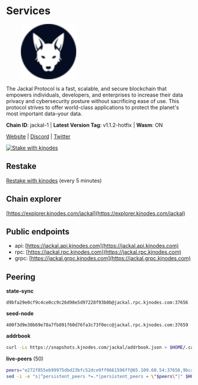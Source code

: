# Services

<figure><img src="https://raw.githubusercontent.com/kj89/cosmos-images/main/logos/jackal.png" width="150" alt=""><figcaption></figcaption></figure>

The Jackal Protocol is a fast, scalable, and secure blockchain that empowers  individuals, developers, and enterprises to increase their data privacy and  cybersecurity posture without sacrificing ease of use. This protocol strives  to offer world-class applications to protect the planet's most important data–your data.

**Chain ID**: jackal-1 | **Latest Version Tag**: v1.1.2-hotfix | **Wasm**: ON

[Website](https://jackalprotocol.com) | [Discord](https://discord.com/invite/5GKym3p6rj) | [Twitter](https://twitter.com/Jackal_Protocol)

[![Stake with kjnodes](https://i.ibb.co/cr44Q8j/button-stake-with-kjnodes.png)](https://restake.app/jackal/jklvaloper1tr3wm3mdkz0tda6t7vavqnn7fe2g4un0f67xmt)

## Restake

[Restake with kjnodes](https://restake.app/jackal/jklvaloper1tr3wm3mdkz0tda6t7vavqnn7fe2g4un0f67xmt) (every 5 minutes)
## Chain explorer
[https://explorer.kjnodes.com/jackal](https://explorer.kjnodes.com/jackal)

## Public endpoints

* api: [https://jackal.api.kjnodes.com](https://jackal.api.kjnodes.com)
* rpc: [https://jackal.rpc.kjnodes.com](https://jackal.rpc.kjnodes.com)
* grpc: [https://jackal.grpc.kjnodes.com](https://jackal.grpc.kjnodes.com)

## Peering

**state-sync**

```text
d9bfa29e0cf9c4ce0cc9c26d98e5d97228f93b0b@jackal.rpc.kjnodes.com:37656
```

**seed-node**

```text
400f3d9e30b69e78a7fb891f60d76fa3c73f0ecc@jackal.rpc.kjnodes.com:37659
```

**addrbook**
```bash
curl -Ls https://snapshots.kjnodes.com/jackal/addrbook.json > $HOME/.canine/config/addrbook.json
```

**live-peers** (50)
```bash
peers="e272f855eb99975dbd23bfc52dce9ff9661596ff@65.109.60.54:37656,9bcaee1ad957fa75f60a6dd9d8870e53220794a9@104.37.187.214:60756,e98ed884751f26b98bc32d4469efd53b3507129f@15.235.114.194:10756,0841db0ae5e5443905837e196d2e1ffd31f2e480@131.153.202.81:36656,d9bfa29e0cf9c4ce0cc9c26d98e5d97228f93b0b@65.109.88.38:37656,ff94a29e02de8369faf37c76d3c97684bbd51bd6@185.16.38.165:17556,289c3e984194ac2ccaa74e201147010648e90970@195.3.223.108:26656,dd7e72f0a71476e51c0a601a40d6fc02a1ae1a95@65.108.6.45:60856,fc905fe58d36875a833202ce53759d0ae6c11435@141.95.65.26:48656,159834da1073b793a9f6730841d827802051ed75@198.244.178.213:26656,24d557203af1734d8a9e94d1819f0920ee66845c@185.252.235.83:27656,7751d16cfa48da0a5bea6f40e9bcc386b4c76c50@51.89.7.184:26638,83d66a37202785b09aee4e3ae1b50d2ddfbf860c@162.19.89.8:10856,dbec14a10d43c25d77ee9987a985652fa4e6344a@131.153.59.6:26656,11c23c5341d0ac69f9ebb3be9afa7fe0e134ece0@94.79.54.137:28656,e5a142be860ee9b2f5c71d813e39fceb12cbd218@78.46.78.83:26686,ee2ef67b49cbc7b4af7ff0b7321870a5d9ae69a5@65.108.138.80:17556,c2842c76779913e05fa4256e3caab852e1782951@202.61.194.254:60756,399068f8371dce4ae5d7cd7da2c965e765e68f4b@65.108.238.102:17556,68b81df146d915f599775a18953bbefbd49d024a@193.70.33.64:17556,588e509e3a8c1dc4ba938779bf569cd9f6f0f4be@212.23.222.109:26256,ebc272824924ea1a27ea3183dd0b9ba713494f83@95.214.55.198:26906,173c43436e2287f3660c344a5fd2386da4a61968@65.109.92.241:11126,7574e0ab179fc6cc47ac89284f4641790218540e@18.163.165.245:26626,0faa7f1099de2e02deebe09fcb52863056333265@144.202.72.17:26616,68eb09cb9c5a2b136e8c693a48bcb26d9108062f@157.90.2.254:26656,3fa80c68cb90ad1064b31b1025d437ebca0bf27b@95.217.46.214:26656,a79da224ad9d4501dbf1d547986ebec55d56b951@135.181.128.114:17556,d0313585956c8e7969993c1577f4969739b19bb7@85.10.238.147:26656,adde0d153750c3ae19faa05d1f36f4b118f38b6e@185.16.36.147:26656,dd3cab79ffae0aed4f519503b66e9403c69eeb14@85.237.193.101:25565,ecb163fca7436befa3a5694a7d558e89d3f04b2c@65.109.29.150:17656,f53b8cc06438b9b36351bbdf22b33dafe282f6f6@77.52.182.194:42656,80cc4b90a546a138a480642dd5ce0fcf65ba2d8c@65.108.41.172:29956,637166728d6103ad4ec9fff97a321a024bff3e58@65.109.94.221:28656,976d837d399c0914cca7ba81fcd554b1f3d7a7bd@76.71.162.184:26656,d39fecbc409541de13fa644d90066d4dabe08262@95.165.89.222:24475,e6c767e4aafb41c3d67d89ebc0c8257ec837ae50@31.156.88.34:26656,2bb49680d595628991383323806db3fa53d15eb5@65.109.85.170:53656,e08efc0b0e15e4d8eacf0f4ed5e52f6e9bdc312d@144.76.97.251:36156,35986ec8d12abb75a2cd85b3102cee012dd90dd0@89.245.24.88:20356,ad8afbc89ac64db1ee99fdd904cbd48876d44b7d@195.3.222.240:26256,26b6255375a592c3b0664bd474a6975f468c3785@88.99.164.158:11126,7d07a94348e20b698e0ebc264a8fe6f64128368c@198.7.61.46:26656,7adbbe1a5f867a0befcf1fd94f395dd8257d718f@73.40.151.121:15656,039a1c4f438c1ecc2dd901e7316d16fdafadfdab@104.193.254.36:27656,b3f167a06a8691d738de5fff2b3ba65053e0787d@65.21.183.76:26656,01ab8944f1d486f8b3682a457a020dd7c386cc16@185.215.166.126:26656,ac6e9b3fc2d18f51aa8d6f98bae9e05acfac97e1@217.131.118.88:26656,ade4d8bc8cbe014af6ebdf3cb7b1e9ad36f412c0@135.181.5.219:17556"
sed -i -e "s|^persistent_peers *=.*|persistent_peers = \"$peers\"|" $HOME/.canine/config/config.toml
```
